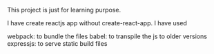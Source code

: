 This project is just for learning purpose.

I have create reactjs app without create-react-app. I have used

webpack: to bundle the files
babel: to transpile the js to older versions
expressjs: to serve static build files